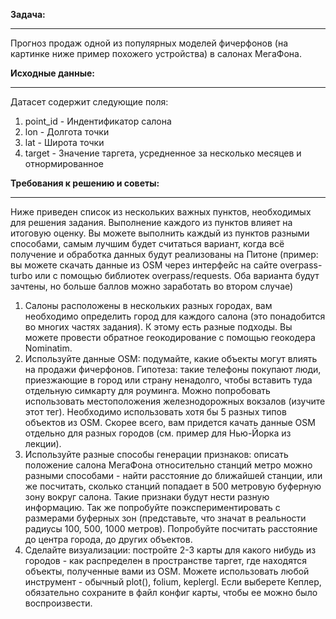 **Задача:**
***
Прогноз продаж одной из популярных моделей фичерфонов (на картинке ниже пример похожего устройства) в салонах МегаФона.

**Исходные данные:**
***
Датасет содержит следующие поля:
1. point_id - Индентификатор салона
2. lon - Долгота точки
3. lat - Широта точки
4. target - Значение таргета, усредненное за несколько месяцев и отнормированное

**Требования к решению и советы:**
***
Ниже приведен список из нескольких важных пунктов, необходимых для решения задания. Выполнение каждого из пунктов влияет на итоговую оценку. Вы можете выполнить каждый из пунктов разными способами, самым лучшим будет считаться вариант, когда всё получение и обработка данных будут реализованы на Питоне (пример: вы можете скачать данные из OSM через интерфейс на сайте overpass-turbo или с помощью библиотек overpass/requests. Оба варианта будут зачтены, но больше баллов можно заработать во втором случае)

1. Салоны расположены в нескольких разных городах, вам необходимо определить город для каждого салона (это понадобится во многих частях задания). К этому есть разные подходы. Вы можете провести обратное геокодирование с помощью геокодера Nominatim.
2. Используйте данные OSM: подумайте, какие объекты могут влиять на продажи фичерфонов. Гипотеза: такие телефоны покупают люди, приезжающие в город или страну ненадолго, чтобы вставить туда отдельную симкарту для роуминга. Можно попробовать использовать местоположения железнодорожных вокзалов (изучите этот тег). Необходимо использовать хотя бы 5 разных типов объектов из OSM. Скорее всего, вам придется качать данные OSM отдельно для разных городов (см. пример для Нью-Йорка из лекции).
3. Используйте разные способы генерации признаков: описать положение салона МегаФона относительно станций метро можно разными способами - найти расстояние до ближайшей станции, или же посчитать, сколько станций попадает в 500 метровую буферную зону вокруг салона. Такие признаки будут нести разную информацию. Так же попробуйте поэкспериментировать с размерами буферных зон (представьте, что значат в реальности радиусы 100, 500, 1000 метров). Попробуйте посчитать расстояние до центра города, до других объектов.
4. Сделайте визуализации: постройте 2-3 карты для какого нибудь из городов - как распределен в пространстве таргет, где находятся объекты, полученные вами из OSM. Можете использовать любой инструмент - обычный plot(), folium, keplergl. Если выберете Кеплер, обязательно сохраните в файл конфиг карты, чтобы ее можно было воспроизвести.
